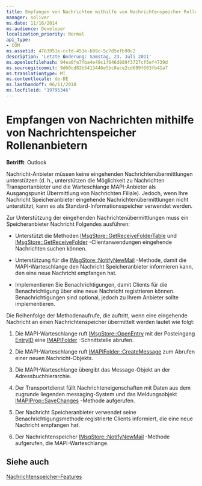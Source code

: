 ```yaml
---
title: Empfangen von Nachrichten mithilfe von Nachrichtenspeicher Rollenanbietern
manager: soliver
ms.date: 11/16/2014
ms.audience: Developer
localization_priority: Normal
api_type:
- COM
ms.assetid: 4763951e-ccfd-453e-b99c-5c7d5efb90c2
description: 'Letzte �nderung: Samstag, 23. Juli 2011'
ms.openlocfilehash: 94ea0fe7fba4e49c1f646d889f3727cf5ef4739d
ms.sourcegitcommit: 9d60cd82b5413446e5bc8ace2cd689f683fb41a7
ms.translationtype: MT
ms.contentlocale: de-DE
ms.lasthandoff: 06/11/2018
ms.locfileid: "19795346"
---
```

# <a name="receiving-messages-by-using-message-store-providers"></a>Empfangen von Nachrichten mithilfe von Nachrichtenspeicher Rollenanbietern

  
  
**Betrifft**: Outlook 
  
Nachricht-Anbieter müssen keine eingehenden Nachrichtenübermittlungen unterstützen (d. h., unterstützen die Möglichkeit zu Nachrichten Transportanbieter und die Warteschlange MAPI-Anbieter als Ausgangspunkt Übermittlung von Nachrichten Filiale). Jedoch, wenn Ihre Nachricht Speicheranbieter eingehende Nachrichtenübermittlungen nicht unterstützt, kann es als Standard-Informationsspeicher verwendet werden.
  
Zur Unterstützung der eingehenden Nachrichtenübermittlungen muss ein Speicheranbieter Nachricht Folgendes ausführen:
  
- Unterstützt die Methoden [IMsgStore::GetReceiveFolderTable](imsgstore-getreceivefoldertable.md) und [IMsgStore::GetReceiveFolder](imsgstore-getreceivefolder.md) -Clientanwendungen eingehende Nachrichten suchen können. 
    
- Unterstützung für die [IMsgStore::NotifyNewMail](imsgstore-notifynewmail.md) -Methode, damit die MAPI-Warteschlange den Nachricht Speicheranbieter informieren kann, den eine neue Nachricht empfangen hat. 
    
- Implementieren Sie Benachrichtigungen, damit Clients für die Benachrichtigung über eine neue Nachricht registrieren können. Benachrichtigungen sind optional, jedoch zu Ihrem Anbieter sollte implementieren.
    
Die Reihenfolge der Methodenaufrufe, die auftritt, wenn eine eingehende Nachricht an einen Nachrichtenspeicher übermittelt werden lautet wie folgt:
  
1. Die MAPI-Warteschlange ruft [IMsgStore::OpenEntry](imsgstore-openentry.md) mit der Posteingang [EntryID](entryid.md) eine [IMAPIFolder](imapifolderimapicontainer.md) -Schnittstelle abrufen. 
    
2. Die MAPI-Warteschlange ruft [IMAPIFolder::CreateMessage](imapifolder-createmessage.md) zum Abrufen einer neuen Nachricht-Objekts. 
    
3. Die MAPI-Warteschlange übergibt das Message-Objekt an der Adressbuchhierarchie.
    
4. Der Transportdienst füllt Nachrichteneigenschaften mit Daten aus dem zugrunde liegenden messaging-System und das Meldungsobjekt [IMAPIProp::SaveChanges](imapiprop-savechanges.md) -Methode aufgerufen. 
    
5. Der Nachricht Speicheranbieter verwendet seine Benachrichtigungsmethode registrierte Clients informiert, die eine neue Nachricht empfangen hat.
    
6. Der Nachrichtenspeicher [IMsgStore::NotifyNewMail](imsgstore-notifynewmail.md) -Methode aufgerufen, die MAPI-Warteschlange. 
    
## <a name="see-also"></a>Siehe auch



[Nachrichtenspeicher-Features](message-store-features.md)

